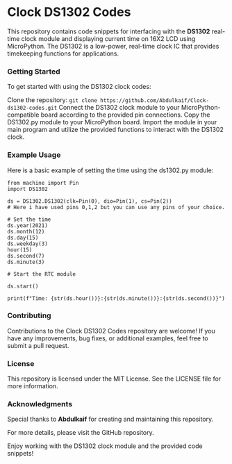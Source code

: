 # Clock DS1302 Codes

This repository contains code snippets for interfacing with the **DS1302** real-time clock module and displaying current time on 16X2 LCD using MicroPython. The DS1302 is a low-power, real-time clock IC that provides timekeeping functions for applications.

### Getting Started

To get started with using the DS1302 clock codes:

Clone the repository: ```git clone https://github.com/Abdulkaif/Clock-ds1302-codes.git```
Connect the DS1302 clock module to your MicroPython-compatible board according to the provided pin connections.
Copy the DS1302.py module to your MicroPython board.
Import the module in your main program and utilize the provided functions to interact with the DS1302 clock.


### Example Usage

Here is a basic example of setting the time using the ds1302.py module:

```
from machine import Pin
import DS1302

ds = DS1302.DS1302(clk=Pin(0), dio=Pin(1), cs=Pin(2))
# Here i have used pins 0,1,2 but you can use any pins of your choice.

# Set the time
ds.year(2021)
ds.month(12)
ds.day(15)
ds.weekday(3)
hour(15)
ds.second(7)
ds.minute(3)

# Start the RTC module

ds.start()

print(f"Time: {str(ds.hour())}:{str(ds.minute())}:{str(ds.second())}")

```

### Contributing

Contributions to the Clock DS1302 Codes repository are welcome! If you have any improvements, bug fixes, or additional examples, feel free to submit a pull request.

### License

This repository is licensed under the MIT License. See the LICENSE file for more information.


### Acknowledgments

Special thanks to **Abdulkaif** for creating and maintaining this repository.

For more details, please visit the GitHub repository.

Enjoy working with the DS1302 clock module and the provided code snippets!


